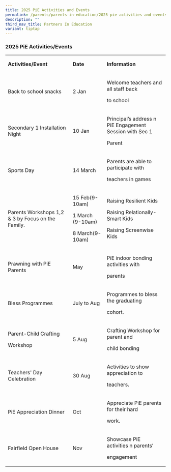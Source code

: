 ```yaml
---
title: 2025 PiE Activities and Events
permalink: /parents/parents-in-education/2025-pie-activities-and-events/
description: ""
third_nav_title: Partners In Education
variant: tiptap
---
```

<h3>2025 PiE&nbsp;Activities/Events</h3>
<p></p>
<table style="minWidth: 75px">
<colgroup>
<col>
<col>
<col>
</colgroup>
<tbody>
<tr>
<td rowspan="1" colspan="1">
<p><strong>Activities/Event</strong>
</p>
</td>
<td rowspan="1" colspan="1">
<p><strong>Date</strong>
</p>
</td>
<td rowspan="1" colspan="1">
<p><strong>Information</strong>
</p>
</td>
</tr>
<tr>
<td rowspan="1" colspan="1">
<p>Back to school snacks</p>
</td>
<td rowspan="1" colspan="1">
<p>2 Jan</p>
</td>
<td rowspan="1" colspan="1">
<p>Welcome teachers and all staff back</p>
<p>to school</p>
</td>
</tr>
<tr>
<td rowspan="1" colspan="1">
<p>Secondary 1 Installation Night</p>
</td>
<td rowspan="1" colspan="1">
<p>10 Jan</p>
</td>
<td rowspan="1" colspan="1">
<p>Principal’s address n PiE Engagement Session with Sec 1</p>
<p>Parent</p>
</td>
</tr>
<tr>
<td rowspan="1" colspan="1">
<p>Sports Day</p>
</td>
<td rowspan="1" colspan="1">
<p>14 March</p>
</td>
<td rowspan="1" colspan="1">
<p>Parents are able to participate with</p>
<p>teachers in games</p>
</td>
</tr>
<tr>
<td rowspan="1" colspan="1">
<p>Parents Workshops 1,2 &amp; 3 by Focus on the Family.</p>
</td>
<td rowspan="1" colspan="1">
<p>15 Feb(9-10am)</p>
<p>1 March (9-10am)</p>
<p>8 March(9-10am)</p>
</td>
<td rowspan="1" colspan="1">
<p>Raising Resilient Kids</p>
<p>Raising Relationally-Smart Kids</p>
<p>Raising Screenwise Kids</p>
</td>
</tr>
<tr>
<td rowspan="1" colspan="1">
<p>Prawning with PiE Parents</p>
</td>
<td rowspan="1" colspan="1">
<p>May</p>
</td>
<td rowspan="1" colspan="1">
<p>PiE indoor bonding activities with</p>
<p>parents</p>
</td>
</tr>
<tr>
<td rowspan="1" colspan="1">
<p>Bless Programmes</p>
</td>
<td rowspan="1" colspan="1">
<p>July to Aug</p>
</td>
<td rowspan="1" colspan="1">
<p>Programmes to bless the graduating</p>
<p>cohort.</p>
</td>
</tr>
<tr>
<td rowspan="1" colspan="1">
<p>Parent-Child Crafting</p>
<p>Workshop</p>
</td>
<td rowspan="1" colspan="1">
<p>5 Aug</p>
</td>
<td rowspan="1" colspan="1">
<p>Crafting Workshop for parent and</p>
<p>child bonding</p>
</td>
</tr>
<tr>
<td rowspan="1" colspan="1">
<p>Teachers' Day Celebration</p>
</td>
<td rowspan="1" colspan="1">
<p>30 Aug</p>
</td>
<td rowspan="1" colspan="1">
<p>Activities to show appreciation to</p>
<p>teachers.</p>
</td>
</tr>
<tr>
<td rowspan="1" colspan="1">
<p>PiE Appreciation Dinner</p>
</td>
<td rowspan="1" colspan="1">
<p>Oct</p>
</td>
<td rowspan="1" colspan="1">
<p>Appreciate PiE parents for their hard</p>
<p>work.</p>
</td>
</tr>
<tr>
<td rowspan="1" colspan="1">
<p>Fairfield Open House</p>
</td>
<td rowspan="1" colspan="1">
<p>Nov</p>
</td>
<td rowspan="1" colspan="1">
<p>Showcase PiE activities n parents’</p>
<p>engagement</p>
</td>
</tr>
</tbody>
</table>
<p></p>